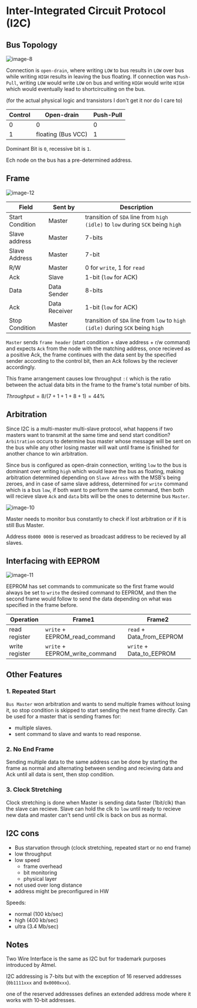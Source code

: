 # Inter-Integrated Circuit Protocol (I2C)

## Bus Topology

![image-8](https://github.com/yasminEzF/Notes/assets/109252157/df05e5b5-83be-4b5d-8c4a-d92f7a1e734e)

Connection is `open-drain`, where writing `LOW` to bus results in `LOW` over bus while writing `HIGH` results in leaving the bus floating. If connection was `Push-Pull`, writing `LOW` would write `LOW` on bus and writing `HIGH` would write `HIGH` which would eventually lead to shortcircuiting on the bus.

(for the actual physical logic and transistors I don't get it nor do I care to)

Control | Open-drain | Push-Pull
---------|----------|---------
 0 | 0 | 0
 1 | floating (Bus VCC) | 1

Dominant Bit is `0`, recessive bit is `1`.

Ech node on the bus has a pre-determined address.

## Frame

![image-12](https://github.com/yasminEzF/Notes/assets/109252157/9205a14d-c402-450c-a1fe-0d8f6a2d0618)

Field | Sent by | Description
---------|----------|---------
 Start Condition | Master | transition of `SDA` line from `high (idle)` to `low` during `SCK` being `high`
 Slave address | Master | 7-bits
 Slave Address | Master | 7-bit
 R/W | Master | 0 for `write`, 1 for `read`
 Ack | Slave | 1-bit (`low` for ACK)
 Data | Data Sender | 8-bits
 Ack | Data Receiver | 1-bit (`low` for ACK)
 Stop Condition | Master | transition of `SDA` line from `low` to `high (idle)` during `SCK` being `high`

`Master` sends `frame header` (start condition + slave address + r/w command) and expects `Ack` from the node with the matching address, once recieved as a positive Ack, the frame continues with the data sent by the specified sender according to the control bit, then an Ack follows by the reciever accordingly.

This frame arrangement causes low throughput `:(` which is the ratio between the actual data bits in the frame to the frame's total number of bits.

$Throughput = 8 / (7+1+1+8+1) = 44 \%$

## Arbitration

Since I2C is a multi-master multi-slave protocol, what happens if two masters want to transmit at the same time and send start condition? `Arbitration` occurs to determine bus master whose message will be sent on the bus while any other losing master will wait until frame is finished for another chance to win arbitration.

Since bus is configured as open-drain connection, writing `low` to the bus is dominant over writing `high` which would leave the bus as floating, making arbitration determined depending on `Slave Adress` with the MSB's being zeroes, and in case of same slave address, determined for `write` command which is a bus `low`, if both want to perform the same command, then both will recieve slave `Ack` and `data` bits will be the ones to determine bus `Master`.

![image-10](https://github.com/yasminEzF/Notes/assets/109252157/3b74aa76-d3fe-489f-a4b4-9be2134e84cf)

Master needs to monitor bus constantly to check if lost arbitration or if it is still Bus Master.

Address `0b000 0000` is reserved as broadcast address to be recieved by all slaves.

## Interfacing with EEPROM

![image-11](https://github.com/yasminEzF/Notes/assets/109252157/5298f34f-85e9-4275-80fb-260dcbbdeae2)

EEPROM has set commands to communicate so the first frame would always be set to `write` the desired command to EEPROM, and then the second frame would follow to send the data depending on what was specified in the frame before.

Operation | Frame1 | Frame2
---------|----------|---------
 read register | `write` + EEPROM_read_command | `read` + Data_from_EEPROM
 write register | `write` + EEPROM_write_command | `write` + Data_to_EEPROM

## Other Features

### 1. Repeated Start

`Bus Master` won arbitration and wants to send multiple frames without losing it, so stop condition is skipped to start sending the next frame directly. Can be used for a master that is sending frames for:

- multiple slaves.
- sent command to slave and wants to read response.

### 2. No End Frame

Sending multiple data to the same address can be done by starting the frame as normal and alternating between sending and recieving data and Ack until all data is sent, then stop condition.

### 3. Clock Stretching

Clock stretching is done when Master is sending data faster (1bit/clk) than the slave can recieve. Slave can hold the clk to `low` until ready to recieve new data and master can't send until clk is back on bus as normal.

## I2C cons

- Bus starvation through (clock stretching, repeated start or no end frame)
- low throughput
- low speed
  - frame overhead
  - bit monitoring
  - physical layer
- not used over long distance
- address might be preconfigured in HW

Speeds:

- normal (100 kb/sec)
- high (400 kb/sec)
- ultra (3.4 Mb/sec)

## Notes

Two Wire Interface is the same as I2C but for trademark purposes introduced by Atmel.

I2C addressing is 7-bits but with the exception of 16 reserved addresses (`0b1111xxx` and `0x0000xxx`).

one of the reserved addressses defines an extended address mode where it works with 10-bit addresses.
